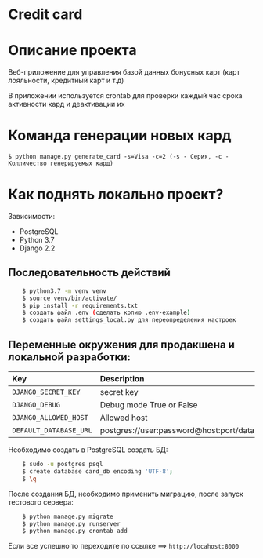 # Credit card

# Описание проекта

Веб-приложение для управления базой данных бонусных карт (карт лояльности, кредитный карт и т.д)

В приложении используется crontab для проверки каждый час срока активности кард и деактивации их

# Команда генерации новых кард
```
$ python manage.py generate_card -s=Visa -c=2 (-s - Серия, -c - Колличество генерируемых кард)
```

# Как поднять локально проект?

Зависимости:

- PostgreSQL
- Python 3.7
- Django 2.2

## Последовательность действий

```.bash
    $ python3.7 -m venv venv
    $ source venv/bin/activate/
    $ pip install -r requirements.txt
    $ создать файл .env (сделать копию .env-example)
    $ создать файл settings_local.py для переопределения настроек
```

## Переменные окружения для продакшена и локальной разработки:
| Key    | Description   |    Default value  |
| :---         |     :---      |          :--- |
| `DJANGO_SECRET_KEY`  | secret key  | secret-key              |
| `DJANGO_DEBUG`  | Debug mode True or False  | True              |
| `DJANGO_ALLOWED_HOST`| Allowed host | [] |
| `DEFAULT_DATABASE_URL`  | postgres://user:password@host:port/database_name | postgres://db_user:db_password@localhost:5432/db_name |


Необходимо создать в PostgreSQL создать БД:

```.bash
    $ sudo -u postgres psql
    $ create database card_db encoding 'UTF-8';
    $ \q
```

После создания БД, необходимо применить миграцию, после запуск тестового
сервера:

```.bash
    $ python manage.py migrate
    $ python manage.py runserver
    $ python manage.py crontab add 
```

Если все успешно то переходите по ссылке ==> `http://locahost:8000`
